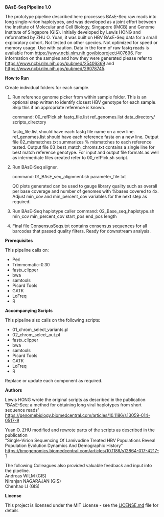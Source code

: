 <strong>BAsE-Seq Pipeline 1.0</strong>

The prototype pipeline described here processes BAsE-Seq raw reads into long single-virion haplotypes, and was developed as a joint effort between the Institute of Molecular and Cell Biology, Singapore (IMCB) and Genome Institute of Singapore (GIS). Initially developed by Lewis HONG and reformatted by ZHU O. Yuan, it was built on HBV BAsE-Seq data for a small exploratory cohort. Not tested on other species. Not optimized for speed or memory usage. Use with caution. Data in the form of raw fastq reads is available from https://www.ncbi.nlm.nih.gov/bioproject/407696. For information on the samples and how they were generated please refer to https://www.ncbi.nlm.nih.gov/pubmed/25406369 and https://www.ncbi.nlm.nih.gov/pubmed/29078745.


<strong>How to Run</strong>


Create individual folders for each sample. 


1. Run reference genome picker from within sample folder. This is an optional step written to identify closest HBV genotype for each sample. Skip this if an appropriate reference is known.

    command: 00_refPick.sh fastq_file.list ref_genomes.list data_directory/ scripts_directory

    fastq_file.list should have each fastq file name on a new line. ref_genomes.list should have each reference fasta on a new line. Output file 02_mismatches.txt summarizes % mismatches to each reference tested. Output file 03_best_match_chroms.txt contains a single line for best match reference genotype. For input and output file formats as well as intermediate files created refer to 00_refPick.sh script. 
    

2. Run BAsE-Seq aligner.

    command: 01_BAsE_seq_alignment.sh parameter_file.txt

    QC plots generated can be used to gauge library quality such as overall per base coverage and number of genomes with %bases covered to 4x. Adjust min_cov and min_percent_cov variables for the next step as required. 


3. Run BAsE-Seq haplotype caller
    command: 02_Base_seq_haplotype.sh min_cov min_percent_cov start_pos end_pos length
    
4. Final file ConsensusSeqs.txt contains consensus sequences for all barcodes that passed quality filters. Ready for downstream analysis. 


<strong>Prerequisites</strong>

<p>This pipeline calls on:</p>
<ul>
<li>Perl</li>
<li>Trimmomatic-0.30</li>
<li>fastx_clipper</li>
<li>bwa</li>
<li>samtools</li>
<li>Picard Tools</li>
<li>GATK</li>
<li>LoFreq</li>
<li>R</li>
</ul>

<strong>Accompanying Scripts</strong>

<p>This pipeline also calls on the following scripts:</p>
<ul>
<li>01_chrom_select_variants.pl</li>
<li>02_chrom_select_out.pl</li>
<li>fastx_clipper</li>
<li>bwa</li>
<li>samtools</li>
<li>Picard Tools</li>
<li>GATK</li>
<li>LoFreq</li>
<li>R</li>
</ul>

Replace or update each component as required. 


<strong>Authors</strong>

Lewis HONG wrote the original scripts as described in the publication  
    "BAsE-Seq: a method for obtaining long viral haplotypes from short sequence reads"  
    https://genomebiology.biomedcentral.com/articles/10.1186/s13059-014-0517-9


Yuan O. ZHU modified and rewrote parts of the scripts as described in the publication  
    "Single-Virion Sequencing Of Lamivudine Treated HBV Populations Reveal Population Evolution Dynamics And Demographic History"
    https://bmcgenomics.biomedcentral.com/articles/10.1186/s12864-017-4217-1

The following Colleagues also provided valuable feedback and input into the pipeline.  
Andreas WILM (GIS)  
Niranjan NAGARAJAN (GIS)  
Chenhao LI (GIS)  


<strong>License</strong>

This project is licensed under the MIT License - see the [LICENSE.md](LICENSE.md) file for details
